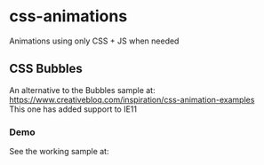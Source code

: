 # css-animations
Animations using only CSS + JS when needed

## CSS Bubbles
An alternative to the Bubbles sample at: https://www.creativebloq.com/inspiration/css-animation-examples <br />
This one has added support to IE11


### Demo
See the working sample at: 
